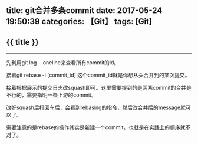 title: git合并多条commit
date: 2017-05-24 19:50:39
categories: 【Git】
tags: [Git]
---
## {{ title }} ##

---

先利用git log --oneline来查看所有commit的id。

接着git rebase -i [commit_id] 这个commit_id就是你想从头合并到的某次提交。

接着根据展示的提交日志改squash即可。这里需要提到的是两两commit的合并是不行的，需要指明一条上游的commit。

改好squash后打回车后，会看到rebasing的指令，然后改合并后的message就可以了。

需要注意的是rebase的操作其实是新建一个commit，也就是在实践上的顺序就不对了。